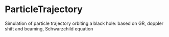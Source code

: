 # ParticleTrajectory
Simulation of particle trajectory orbiting a black hole: based on GR, doppler shift and beaming, Schwarzchild equation 
